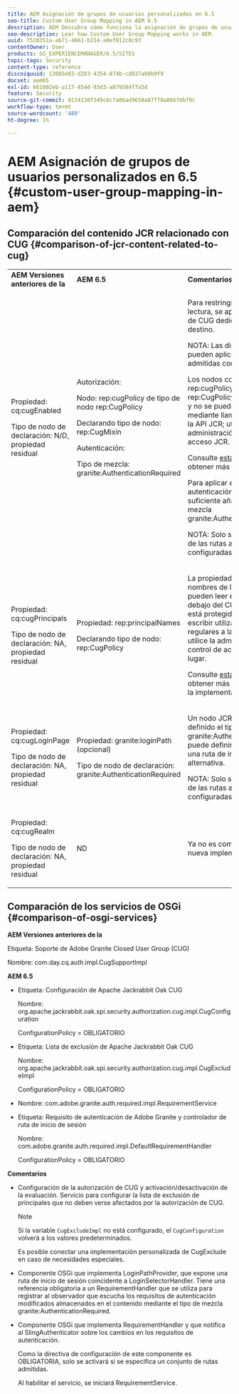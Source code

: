 ```yaml
---
title: AEM Asignación de grupos de usuarios personalizados en 6.5
seo-title: Custom User Group Mapping in AEM 6.5
description: AEM Descubra cómo funciona la asignación de grupos de usuarios personalizados en la aplicación de.
seo-description: Lear how Custom User Group Mapping works in AEM.
uuid: 7520351a-ab71-4661-b214-a0ef012c0c93
contentOwner: User
products: SG_EXPERIENCEMANAGER/6.5/SITES
topic-tags: Security
content-type: reference
discoiquuid: 13085dd3-d283-4354-874b-cd837a9db9f9
docset: aem65
exl-id: 661602eb-a117-454d-93d3-a079584f7a5d
feature: Security
source-git-commit: 9134130f349c6c7a06ad9658a87f78a86b7dbf9c
workflow-type: tm+mt
source-wordcount: '489'
ht-degree: 1%

---
```


# AEM Asignación de grupos de usuarios personalizados en 6.5 {#custom-user-group-mapping-in-aem}

## Comparación del contenido JCR relacionado con CUG {#comparison-of-jcr-content-related-to-cug}

<table>
 <tbody>
  <tr>
   <td><strong>AEM Versiones anteriores de la</strong></td>
   <td><strong>AEM 6.5</strong></td>
   <td><strong>Comentarios</strong></td>
  </tr>
  <tr>
   <td><p>Propiedad: cq:cugEnabled</p> <p>Tipo de nodo de declaración: N/D, propiedad residual</p> </td>
   <td><p>Autorización:</p> <p>Nodo: rep:cugPolicy de tipo de nodo rep:CugPolicy</p> <p>Declarando tipo de nodo: rep:CugMixin</p> <p> </p> <p> </p> <p> </p> Autenticación:</p> <p>Tipo de mezcla: granite:AuthenticationRequired</p> </td>
   <td><p>Para restringir el acceso de lectura, se aplica una política de CUG dedicada al nodo de destino.</p> <p>NOTA: Las directivas solo se pueden aplicar en las rutas admitidas configuradas.</p> <p>Los nodos con el nombre rep:cugPolicy y el tipo rep:CugPolicy están protegidos y no se pueden escribir mediante llamadas normales a la API JCR; utilice en su lugar la administración de control de acceso JCR.</p> <p>Consulte <a href="https://jackrabbit.apache.org/oak/docs/security/authorization/cug.html">esta página</a> para obtener más información.</p> <p>Para aplicar el requisito de autenticación en un nodo, es suficiente añadir el tipo de mezcla granite:AuthenticationRequired.</p> <p>NOTA: Solo se respeta debajo de las rutas admitidas configuradas.</p> </td>
  </tr>
  <tr>
   <td><p>Propiedad: cq:cugPrincipals</p> <p>Tipo de nodo de declaración: NA, propiedad residual</p> </td>
   <td><p>Propiedad: rep:principalNames</p> <p>Declarando tipo de nodo: rep:CugPolicy</p> </td>
   <td><p>La propiedad que contiene los nombres de las principales que pueden leer el contenido debajo del CUG restringido está protegida y no se puede escribir utilizando llamadas regulares a la API de JCR; utilice la administración de control de acceso JCR en su lugar.</p> <p>Consulte <a href="https://svn.apache.org/repos/asf/jackrabbit/trunk/jackrabbitapi/src/main/java/org/apache/jackrabbit/api/security/authorization/PrincipalSetPolicy.java">esta página</a> para obtener más información sobre la implementación.</p> </td>
  </tr>
  <tr>
   <td><p>Propiedad: cq:cugLoginPage</p> <p>Tipo de nodo de declaración: NA, propiedad residual</p> </td>
   <td><p>Propiedad: granite:loginPath (opcional)</p> <p>Tipo de nodo de declaración: granite:AuthenticationRequired</p> </td>
   <td><p>Un nodo JCR que tenga definido el tipo de mezcla granite:AuthenticationRequired, puede definir opcionalmente una ruta de inicio de sesión alternativa.</p> <p>NOTA: Solo se respeta debajo de las rutas admitidas configuradas.</p> </td>
  </tr>
  <tr>
   <td><p>Propiedad: cq:cugRealm</p> <p>Tipo de nodo de declaración: NA, propiedad residual</p> </td>
   <td>ND</td>
   <td>Ya no es compatible con la nueva implementación.</td>
  </tr>
 </tbody>
</table>

## Comparación de los servicios de OSGi {#comparison-of-osgi-services}

**AEM Versiones anteriores de la**

Etiqueta: Soporte de Adobe Granite Closed User Group (CUG)

Nombre: com.day.cq.auth.impl.CugSupportImpl

**AEM 6.5**

* Etiqueta: Configuración de Apache Jackrabbit Oak CUG

   Nombre: org.apache.jackrabbit.oak.spi.security.authorization.cug.impl.CugConfiguration

   ConfigurationPolicy = OBLIGATORIO

* Etiqueta: Lista de exclusión de Apache Jackrabbit Oak CUG

   Nombre: org.apache.jackrabbit.oak.spi.security.authorization.cug.impl.CugExcludeImpl

   ConfigurationPolicy = OBLIGATORIO

* Nombre: com.adobe.granite.auth.required.impl.RequirementService
* Etiqueta: Requisito de autenticación de Adobe Granite y controlador de ruta de inicio de sesión

   Nombre: com.adobe.granite.auth.required.impl.DefaultRequirementHandler

   ConfigurationPolicy = OBLIGATORIO

**Comentarios**

* Configuración de la autorización de CUG y activación/desactivación de la evaluación.
Servicio para configurar la lista de exclusión de principales que no deben verse afectados por la autorización de CUG.

   >[!NOTE]
   > 
   >Si la variable `CugExcludeImpl` no está configurado, el `CugConfiguration` volverá a los valores predeterminados.

   Es posible conectar una implementación personalizada de CugExclude en caso de necesidades especiales.

* Componente OSGi que implementa LoginPathProvider, que expone una ruta de inicio de sesión coincidente a LoginSelectorHandler. Tiene una referencia obligatoria a un RequirementHandler que se utiliza para registrar al observador que escucha los requisitos de autenticación modificados almacenados en el contenido mediante el tipo de mezcla granite:AuthenticationRequired.
* Componente OSGi que implementa RequirementHandler y que notifica al SlingAuthenticator sobre los cambios en los requisitos de autenticación.

   Como la directiva de configuración de este componente es OBLIGATORIA, solo se activará si se especifica un conjunto de rutas admitidas.

   Al habilitar el servicio, se iniciará RequirementService.

<!-- nested tables not supported - text above is the table>
<table>
 <tbody>
  <tr>
   <td><strong>Older AEM Versions</strong></td>
   <td><strong>AEM 6.5</strong></td>
   <td><strong>Comments</strong></td>
  </tr>
  <tr>
   <td><p>Label: Adobe Granite Closed User Group (CUG) Support</p> <p>Name: com.day.cq.auth.impl.CugSupportImpl</p> </td>
   <td><p>Label: Apache Jackrabbit Oak CUG Configuration</p> <p>Name: org.apache.jackrabbit.oak.spi.security.authorization.cug.impl.CugConfiguration</p> <p>ConfigurationPolicy = REQUIRED</p> </td>
    <td><p>Label: Apache Jackrabbit Oak CUG Exclude List</p> <p>Name: org.apache.jackrabbit.oak.spi.security.authorization.cug.impl.CugExcludeImpl</p> <p>ConfigurationPolicy = REQUIRED</p> <p> </p> <p> </p> <p> </p> <p> </p> </td>
      </tr>
      <tr>
       <td>Name: com.adobe.granite.auth.requirement.impl.RequirementService</td>
      </tr>
      <tr>
       <td><p>Label: Adobe Granite Authentication Requirement and Login Path Handler</p> <p>Name: com.adobe.granite.auth.requirement.impl.DefaultRequirementHandler</p> <p>ConfigurationPolicy = REQUIRED</p> </td>
      </tr>
     </tbody>
    </table> </td>
   <td>
     <tbody>
      <tr>
       <td>Configuration of the CUG authorization and enable/disable the evaluation.</td>
      </tr>
      <tr>
       <td><p>Service to configure exclusion list of principals which should not be affected by the CUG authorization.</p> <p>NOTE: If the CugExcludeImpl is not configured, the CugConfiguration will fall back to the default.</p> <p>It is possible to plug a custom CugExclude implementation in case of special needs.</p> </td>
      </tr>
      <tr>
       <td>OSGi component implementing LoginPathProvider that exposes a matching login path to the LoginSelectorHandler. It has a mandatory reference to a RequirementHandler which is used to register the observer that listens to changed auth requirements stored in the content by the means of the granite:AuthenticationRequired mixin type. </td>
      </tr>
      <tr>
       <td><p>OSGi component implementing RequirementHandler that notifies the SlingAuthenticator about changes to authrequirements.</p> <p>As configuration policy for this component is REQUIRE it will only be activated if a set of supported paths is specified.</p> <p>Enabling the service will launch the RequirementService.</p> </td>
      </tr>
     </tbody>
     </td>
  </tr>
  <tr>
   <td> </td>
   <td> </td>
   <td> </td>
  </tr>
  <tr>
   <td> </td>
   <td> </td>
   <td> </td>
  </tr>
  <tr>
   <td> </td>
   <td> </td>
   <td> </td>
  </tr>
 </tbody>
</table>
-->
